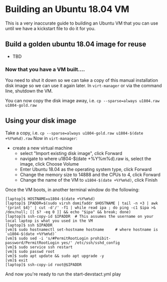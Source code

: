 # Building an Ubuntu 18.04 VM

This is a very inaccurate guide to building an Ubuntu VM that you can use until we have a kickstart file to do it for you.

## Build a golden ubuntu 18.04 image for reuse

* TBD

### Now that you have a VM built....

You need to shut it down so we can take a copy of this manual installation disk image so we can use it again later.  In `virt-manager` or via the command line, shutdown the VM.

You can now copy the disk image away, i.e. `cp --sparse=always u1804.raw u1804-gold.raw`


## Using your disk image

Take a copy, i.e.  `cp --sparse=always u1804-gold.raw u1804-$(date +%Y%m%d).raw`
Now in `virt-manager`:
* create a new virtual machine
  * select "Import existing disk image", click Forward
  * navigate to where u1804-$(date +%Y%m%d).raw is, select the image, click Choose Volume
  * Enter Ubuntu 18.04 as the operating system type, click Forward
  * Change the memory size to 14888 and the CPUs to 4, click Forward
  * Change the name of the VM to `u1804-$(date +%Y%m%d)`, click Finish

Once the VM boots, in another terminal window do the following:
```shell
[laptop]$ HOSTNAME=u1804-$(date +%Y%m%d)
[laptop]$ IPADDR=$(sudo virsh domifaddr $HOSTNAME | tail -n +3 | awk '{print $4}' | cut -d'/' -f1 | while read ipa ; do ping -c1 $ipa >& /dev/null; [[ $? -eq 0 ]] && echo "$ipa" && break; done)
[laptop]$ ssh-copy-id $IPADDR  # This assumes the username on your local laptop is what you used in the VM
[laptop]$ ssh $IPADDR
[vm]$ sudo hostnamectl set-hostname hostname     # where hostname is `u1804-$(date +%Y%m%d)`
[vm]$ sudo sed -i 's/#PermitRootLogin prohibit-password/PermitRootLogin yes/' /etc/ssh/sshd_config
[vm]$ sudo service ssh restart
[vm]$ sudo passwd root
[vm]$ sudo apt update && sudo apt upgrade -y
[vm]$ exit
[laptop]$ ssh-copy-id root@$IPADDR
```
And now you're ready to run the start-devstact.yml play
